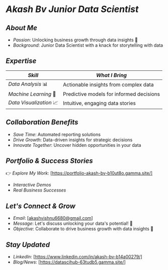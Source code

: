
*Akash Bv*
*Junior Data Scientist*
==========================

*About Me*
---------------

* *Passion*: Unlocking business growth through data insights 🚀
* *Background*: Junior Data Scientist with a knack for storytelling with data

*Expertise*
-------------

| *Skill* | *What I Bring* |
| --- | --- |
| *Data Analysis* 📊 | Actionable insights from complex data |
| *Machine Learning* 🤖 | Predictive models for informed decisions |
| *Data Visualization* 📈 | Intuitive, engaging data stories |

*Collaboration Benefits*
-------------------------

* *Save Time*: Automated reporting solutions
* *Drive Growth*: Data-driven insights for strategic decisions
* *Innovate Together*: Uncover hidden opportunities in your data

*Portfolio & Success Stories*
-----------------------------

👉 *Explore My Work*: [https://portfolio-akash-bv-b10ut8o.gamma.site/]
* *Interactive Demos*
* *Real Business Successes*

*Let's Connect & Grow*
-----------------------

* *Email*: [akashvishnu6680@gmail.com]
* *Message*: Let's discuss unlocking your data's potential! 💬
* *Objective*: Collaborate to drive business growth with data insights 🚀

*Stay Updated*
----------------

* *LinkedIn*: [https://www.linkedin.com/in/akash-bv-b14a00279/]
* *Blog/News*: [https://datascihub-63tudb5.gamma.site/]
